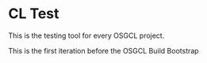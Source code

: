 
# CL Test

This is the testing tool for every OSGCL project.

This is the first iteration before the OSGCL Build Bootstrap
